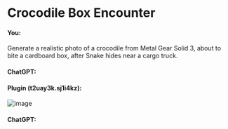 # Crocodile Box Encounter

#### You:
Generate a realistic photo of a crocodile from Metal Gear Solid 3, about to bite a cardboard box, after Snake hides near a cargo truck. 

#### ChatGPT:


#### Plugin (t2uay3k.sj1i4kz):
![image](sediment://file_00000000fe0861f8bba3c77c3cd98d87)

#### ChatGPT:

